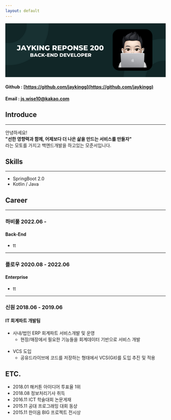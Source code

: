 ```yaml
---
layout: default
---
```


![Banner](assets/Jayking_reponse_200.png)
#### Github : [https://github.com/jaykingg](https://github.com/jaykingg)
#### Email  : js.wise10@kakao.com

## Introduce
***
안녕하세요!   
**"선한 영향력과 함께, 어제보다 더 나은 삶을 만드는 서비스를 만들자"**   
라는 모토를 가지고 백앤드개발을 하고있는 모준서입니다.


## Skills
***
 * SpringBoot 2.0
 * Kotlin / Java 

## Career
***
### 하비풀 2022.06 -
#### Back-End 
* tt

***
### 플로우 2020.08 - 2022.06
#### Enterprise
* tt

***
### 신원 2018.06 - 2019.06
#### IT 회계파트 개발팀
* 사내/법인 ERP 회계파트 서비스개발 및 운영
  * 현장/매장에서 필요한 기능들을 회계데이터 기반으로 서비스 개발<br></br>
* VCS 도입
  * 공유드라이브에 코드를 저장하는 형태에서 VCS(Git)를 도입 추진 및 적용


## ETC.
* 2018.01 해커톤 아이디어 투표율 1위
* 2018.08 정보처리기사 취득
* 2016.11 ICT 학술대회 논문게재
* 2015.11 공대 프로그래밍 대회 동상
* 2015.11 한이음 BIG 프로젝트 전시상